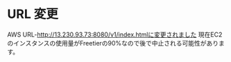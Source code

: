 # URL 変更
AWS URL-http://13.230.93.73:8080/v1/index.htmlに変更されました 
現在EC2のインスタンスの使用量がFreetierの90%なので後で中止される可能性があります。
